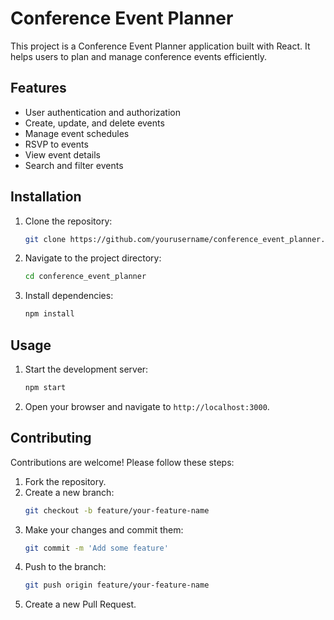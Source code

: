 # Conference Event Planner

This project is a Conference Event Planner application built with React. It helps users to plan and manage conference events efficiently.

## Features

- User authentication and authorization
- Create, update, and delete events
- Manage event schedules
- RSVP to events
- View event details
- Search and filter events

## Installation

1. Clone the repository:
    ```bash
    git clone https://github.com/yourusername/conference_event_planner.git
    ```
2. Navigate to the project directory:
    ```bash
    cd conference_event_planner
    ```
3. Install dependencies:
    ```bash
    npm install
    ```

## Usage

1. Start the development server:
    ```bash
    npm start
    ```
2. Open your browser and navigate to `http://localhost:3000`.

## Contributing

Contributions are welcome! Please follow these steps:

1. Fork the repository.
2. Create a new branch:
    ```bash
    git checkout -b feature/your-feature-name
    ```
3. Make your changes and commit them:
    ```bash
    git commit -m 'Add some feature'
    ```
4. Push to the branch:
    ```bash
    git push origin feature/your-feature-name
    ```
5. Create a new Pull Request.


